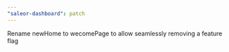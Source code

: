 ```yaml
---
"saleor-dashboard": patch
---
```


Rename newHome to wecomePage to allow seamlessly removing a feature flag
